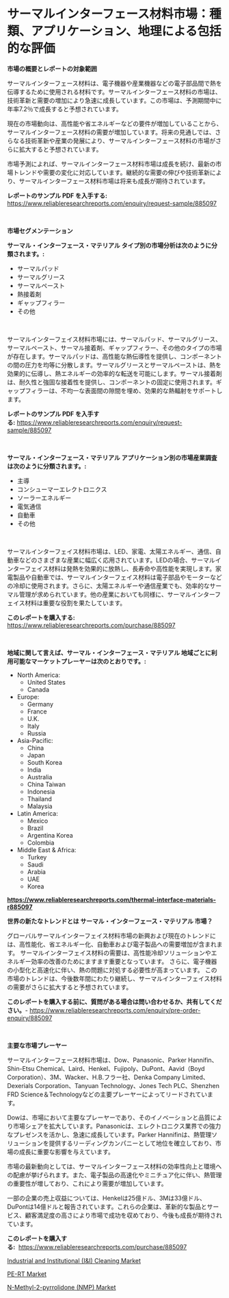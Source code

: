 <p><h1>サーマルインターフェース材料市場：種類、アプリケーション、地理による包括的な評価</h1></p><p><strong>市場の概要とレポートの対象範囲</strong></p>
<p><p>サーマルインターフェース材料は、電子機器や産業機器などの電子部品間で熱を伝導するために使用される材料です。サーマルインターフェース材料の市場は、技術革新と需要の増加により急速に成長しています。この市場は、予測期間中に年率7.2％で成長すると予想されています。</p><p>現在の市場動向は、高性能や省エネルギーなどの要件が増加していることから、サーマルインターフェース材料の需要が増加しています。将来の見通しでは、さらなる技術革新や産業の発展により、サーマルインターフェース材料の市場がさらに拡大すると予想されています。</p><p>市場予測によれば、サーマルインターフェース材料市場は成長を続け、最新の市場トレンドや需要の変化に対応しています。継続的な需要の伸びや技術革新により、サーマルインターフェース材料市場は将来も成長が期待されています。</p></p>
<p><strong>レポートのサンプル PDF を入手する:</strong> <a href="https://www.reliableresearchreports.com/enquiry/request-sample/885097">https://www.reliableresearchreports.com/enquiry/request-sample/885097</a></p>
<p>&nbsp;</p>
<p><strong>市場セグメンテーション</strong></p>
<p><strong>サーマル・インターフェース・マテリアル タイプ別の市場分析は次のように分類されます。:</strong></p>
<p><ul><li>サーマルパッド</li><li>サーマルグリース</li><li>サーマルペースト</li><li>熱接着剤</li><li>ギャップフィラー</li><li>その他</li></ul></p>
<p>&nbsp;</p>
<p><p>サーマルインターフェイス材料市場には、サーマルパッド、サーマルグリース、サーマルペースト、サーマル接着剤、ギャップフィラー、その他のタイプの市場が存在します。サーマルパッドは、高性能な熱伝導性を提供し、コンポーネントの間の圧力を均等に分散します。サーマルグリースとサーマルペーストは、熱を効果的に伝導し、熱エネルギーの効率的な転送を可能にします。サーマル接着剤は、耐久性と強固な接着性を提供し、コンポーネントの固定に使用されます。ギャップフィラーは、不均一な表面間の隙間を埋め、効果的な熱輻射をサポートします。</p></p>
<p><strong>レポートのサンプル PDF を入手する:</strong>&nbsp;<a href="https://www.reliableresearchreports.com/enquiry/request-sample/885097">https://www.reliableresearchreports.com/enquiry/request-sample/885097</a></p>
<p>&nbsp;</p>
<p><strong> サーマル・インターフェース・マテリアル アプリケーション別の市場産業調査は次のように分類されます。:</strong></p>
<p><ul><li>主導</li><li>コンシューマーエレクトロニクス</li><li>ソーラーエネルギー</li><li>電気通信</li><li>自動車</li><li>その他</li></ul></p>
<p>&nbsp;</p>
<p><p>サーマルインターフェイス材料市場は、LED、家電、太陽エネルギー、通信、自動車などのさまざまな産業に幅広く応用されています。LEDの場合、サーマルインターフェイス材料は発熱を効果的に放熱し、長寿命や高性能を実現します。家電製品や自動車では、サーマルインターフェイス材料は電子部品やモーターなどの冷却に使用されます。さらに、太陽エネルギーや通信産業でも、効率的なサーマル管理が求められています。他の産業においても同様に、サーマルインターフェイス材料は重要な役割を果たしています。</p></p>
<p><strong>このレポートを購入する:</strong>&nbsp; <a href="https://www.reliableresearchreports.com/purchase/885097">https://www.reliableresearchreports.com/purchase/885097</a></p>
<p>&nbsp;</p>
<p><strong>地域に関して言えば、サーマル・インターフェース・マテリアル 地域ごとに利用可能なマーケットプレーヤーは次のとおりです。:</strong></p>
<p><ul>
    <li>
        North America:
        <ul>
            <li>United States</li>
            <li>Canada</li>
        </ul>
    </li>
    <li>
        Europe:
        <ul>
            <li>Germany</li>
            <li>France</li>
            <li>U.K.</li>
            <li>Italy</li>
            <li>Russia</li>
        </ul>
    </li>
    <li>
        Asia-Pacific:
        <ul>
            <li>China</li>
            <li>Japan</li>
            <li>South Korea</li>
            <li>India</li>
            <li>Australia</li>
            <li>China Taiwan</li>
            <li>Indonesia</li>
            <li>Thailand</li>
            <li>Malaysia</li>
        </ul>
    </li>
    <li>
        Latin America:
        <ul>
            <li>Mexico</li>
            <li>Brazil</li>
            <li>Argentina Korea</li>
            <li>Colombia</li>
        </ul>
    </li>
    <li>
        Middle East & Africa:
        <ul>
            <li>Turkey</li>
            <li>Saudi</li>
            <li>Arabia</li>
            <li>UAE</li>
            <li>Korea</li>
        </ul>
    </li>
    </ul></p>
<p><strong><a href="https://www.reliableresearchreports.com/thermal-interface-materials-r885097">https://www.reliableresearchreports.com/thermal-interface-materials-r885097</a></strong>&nbsp;</p>
<p><strong>世界の新たなトレンドとは サーマル・インターフェース・マテリアル 市場？</strong></p>
<p><p>グローバルサーマルインターフェイス材料市場の新興および現在のトレンドには、高性能化、省エネルギー化、自動車および電子製品への需要増加が含まれます。 サーマルインターフェイス材料の需要は、高性能冷却ソリューションやエネルギー効率の改善のためにますます重要となっています。 さらに、電子機器の小型化と高速化に伴い、熱の問題に対処する必要性が高まっています。 この市場のトレンドは、今後数年間にわたり継続し、サーマルインターフェイス材料の需要がさらに拡大すると予想されています。</p></p>
<p><strong>このレポートを購入する前に、質問がある場合は問い合わせるか、共有してください。</strong>- <a href="https://www.reliableresearchreports.com/enquiry/pre-order-enquiry/885097">https://www.reliableresearchreports.com/enquiry/pre-order-enquiry/885097</a></p>
<p>&nbsp;</p>
<p><strong>主要な市場プレーヤー</strong></p>
<p><p>サーマルインターフェース材料市場は、Dow、Panasonic、Parker Hannifin、Shin-Etsu Chemical、Laird、Henkel、Fujipoly、DuPont、Aavid（Boyd Corporation）、3M、Wacker、H.B.フラー社、Denka Company Limited、Dexerials Corporation、Tanyuan Technology、Jones Tech PLC、Shenzhen FRD Science＆Technologyなどの主要プレーヤーによってリードされています。</p><p>Dowは、市場において主要なプレーヤーであり、そのイノベーションと品質により市場シェアを拡大しています。Panasonicは、エレクトロニクス業界での強力なプレゼンスを活かし、急速に成長しています。Parker Hannifinは、熱管理ソリューションを提供するリーディングカンパニーとして地位を確立しており、市場の成長に重要な影響を与えています。</p><p>市場の最新動向としては、サーマルインターフェース材料の効率性向上と環境への配慮が挙げられます。また、電子製品の高速化やミニチュア化に伴い、熱管理の重要性が増しており、これにより需要が増加しています。</p><p>一部の企業の売上収益については、Henkelは25億ドル、3Mは33億ドル、DuPontは14億ドルと報告されています。これらの企業は、革新的な製品とサービス、顧客満足度の高さにより市場で成功を収めており、今後も成長が期待されています。</p></p>
<p><strong>このレポートを購入する:</strong>&nbsp;&nbsp;<a href="https://www.reliableresearchreports.com/purchase/885097">https://www.reliableresearchreports.com/purchase/885097</a></p>
<p><p><a href="https://simplistic-meeting-7ee.notion.site/Industrial-and-Institutional-I-I-Cleaning-Market-Trends-Forecast-and-Competitive-Analysis-to-20-955e610cb0024fe1930cee85b617c68f">Industrial and Institutional (I&I) Cleaning Market</a></p><p><a href="https://eight-handstand-8fb.notion.site/PE-RT-Market-Report-Reveals-the-Latest-Trends-And-Growth-Opportunities-of-this-Market-f40ca3d2d9d2409780734c42f549da5a">PE-RT Market</a></p><p><a href="https://skillful-vermicelli-b89.notion.site/N-Methyl-2-pyrrolidone-NMP-Market-Trends-Forecast-and-Competitive-Analysis-to-2031-3d4ce0d453374b9f9586851f7be2bcb2">N-Methyl-2-pyrrolidone (NMP) Market</a></p></p>